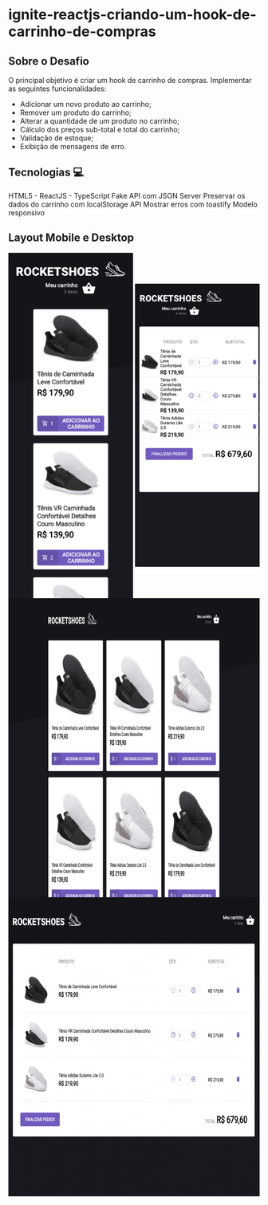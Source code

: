 # ignite-reactjs-criando-um-hook-de-carrinho-de-compras

## Sobre o Desafio ##

O principal objetivo é criar um hook de carrinho de compras. Implementar as seguintes funcionalidades:

- Adicionar um novo produto ao carrinho;
- Remover um produto do carrinho;
- Alterar a quantidade de um produto no carrinho;
- Cálculo dos preços sub-total e total do carrinho;
- Validação de estoque;
- Exibição de mensagens de erro.

<h2>Tecnologias 💻 </h2>

HTML5 - ReactJS - TypeScript
Fake API com JSON Server
Preservar os dados do carrinho com localStorage API
Mostrar erros com toastify
Modelo responsivo


<h2>Layout Mobile e Desktop</h2>

<div align="center">
     <img src="./src/assets/images/mobile.png" width="250px" align="center"> 
     <img src="./src/assets/images/mobile1.png" width="250px" align="center"> 
    <img src="./src/assets/images/desktop.png" width="100%" align="center" height="600px">
    <img src="./src/assets/images/desktop1.png" width="100%" align="center" height="600px">
</div>
